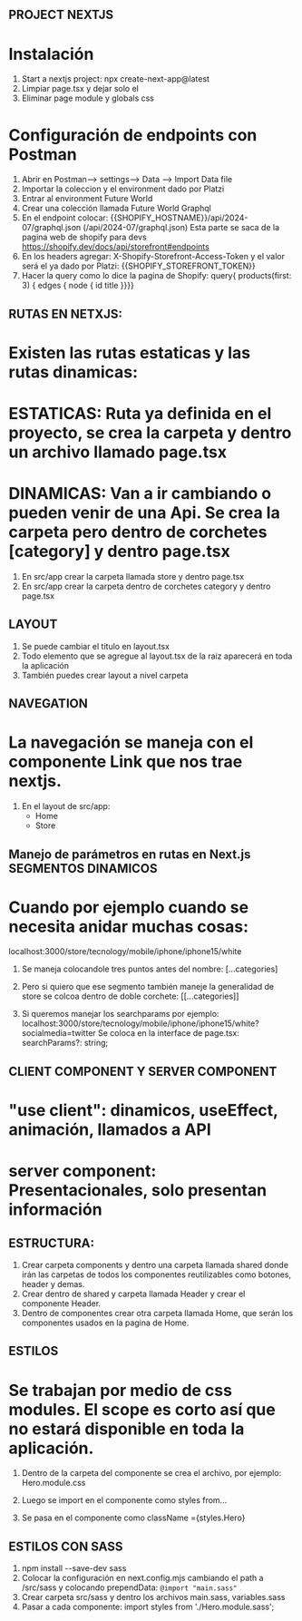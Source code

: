 ## PROJECT NEXTJS

# Instalación

1.  Start a nextjs project: npx create-next-app@latest
2.  Limpiar page.tsx y dejar solo el <main>
3.  Eliminar page module y globals css

# Configuración de endpoints con Postman

1. Abrir en Postman--> settings--> Data --> Import Data file
2. Importar la coleccion y el environment dado por Platzi
3. Entrar al environment Future World
4. Crear una colección llamada Future World Graphql
5. En el endpoint colocar: {{SHOPIFY_HOSTNAME}}/api/2024-07/graphql.json (/api/2024-07/graphql.json) Esta parte se saca de la pagina web de shopify para devs https://shopify.dev/docs/api/storefront#endpoints
6. En los headers agregar: X-Shopify-Storefront-Access-Token y el valor será el ya dado por Platzi: {{SHOPIFY_STOREFRONT_TOKEN}}
7. Hacer la query como lo dice la pagina de Shopify: query{
   products(first: 3) {
   edges {
   node {
   id
   title
   }}}}

## RUTAS EN NETXJS:

# Existen las rutas estaticas y las rutas dinamicas:

# ESTATICAS: Ruta ya definida en el proyecto, se crea la carpeta y dentro un archivo llamado page.tsx

# DINAMICAS: Van a ir cambiando o pueden venir de una Api. Se crea la carpeta pero dentro de corchetes [category] y dentro page.tsx

1. En src/app crear la carpeta llamada store y dentro page.tsx
2. En src/app crear la carpeta dentro de corchetes category y dentro page.tsx

## LAYOUT

1. Se puede cambiar el titulo en layout.tsx
2. Todo elemento que se agregue al layout.tsx de la raiz aparecerá en toda la aplicación
3. También puedes crear layout a nivel carpeta

## NAVEGATION

# La navegación se maneja con el componente Link que nos trae nextjs.

1. En el layout de src/app: <ul>
   <Link href="/">
   <li>Home</li>
   </Link>
   <Link href="/store">
   <li>Store</li>
   </Link>
   </ul>

## Manejo de parámetros en rutas en Next.js SEGMENTOS DINAMICOS

# Cuando por ejemplo cuando se necesita anidar muchas cosas:

localhost:3000/store/tecnology/mobile/iphone/iphone15/white

1. Se maneja colocandole tres puntos antes del nombre: [...categories]

2. Pero si quiero que ese segmento también maneje la generalidad de store se colcoa dentro de doble corchete: [[...categories]]

3. Si queremos manejar los searchparams por ejemplo:
   localhost:3000/store/tecnology/mobile/iphone/iphone15/white?socialmedia=twitter
   Se coloca en la interface de page.tsx:
   searchParams?: string;

## CLIENT COMPONENT Y SERVER COMPONENT

# "use client": dinamicos, useEffect, animación, llamados a API

# server component: Presentacionales, solo presentan información

## ESTRUCTURA:

1. Crear carpeta components y dentro una carpeta llamada shared donde irán las carpetas de todos los componentes reutilizables como botones, header y demas.
2. Crear dentro de shared y carpeta llamada Header y crear el componente Header.
3. Dentro de componentes crear otra carpeta llamada Home, que serán los componentes usados en la pagina de Home.

## ESTILOS

# Se trabajan por medio de css modules. El scope es corto así que no estará disponible en toda la aplicación.

1. Dentro de la carpeta del componente se crea el archivo, por ejemplo: Hero.module.css

2. Luego se import en el componente como styles from...
3. Se pasa en el componente como className ={styles.Hero}

## ESTILOS CON SASS

1. npm install --save-dev sass
2. Colocar la configuración en next.config.mjs cambiando el path a /src/sass y colocando prependData: `@import "main.sass"`
3. Crear carpeta src/sass y dentro los archivos main.sass, variables.sass
4. Pasar a cada componente: import styles from './Hero.module.sass';
